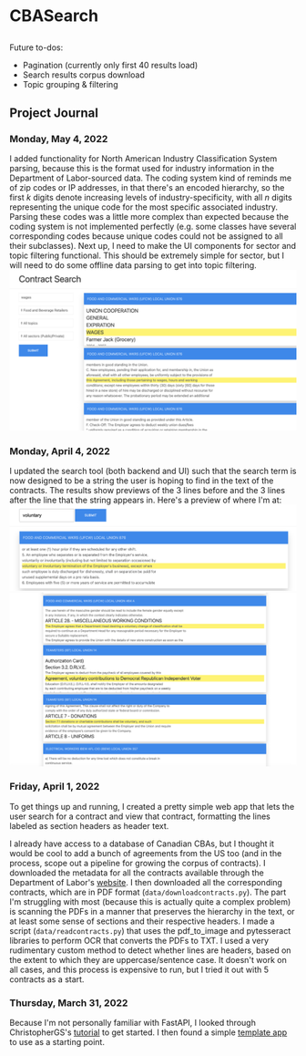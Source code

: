 # CBASearch

##
Future to-dos:
- Pagination (currently only first 40 results load)
- Search results corpus download
- Topic grouping & filtering 

## Project Journal

### Monday, May 4, 2022
I added functionality for North American Industry Classification System parsing, because this is the format used for industry information in the Department of Labor-sourced data. The coding system kind of reminds me of zip codes or IP addresses, in that there's an encoded hierarchy, so the first $k$ digits denote increasing levels of industry-specificity, with all $n$ digits representing the unique code for the most specific associated industry. Parsing these codes was a little more complex than expected because the coding system is not implemented perfectly (e.g. some classes have several corresponding codes because unique codes could not be assigned to all their subclasses). Next up, I need to make the UI components for sector and topic filtering functional. This should be extremely simple for sector, but I will need to do some offline data parsing to get into topic filtering.
![Preview image 1](/progress_pics/5.04-1.png)

### Monday, April 4, 2022
I updated the search tool (both backend and UI) such that the search term is now designed to be a string the user is hoping to find in the text of the contracts. The results show previews of the 3 lines before and the 3 lines after the line that the string appears in. Here's a preview of where I'm at:
![Preview image 2](/progress_pics/4.03-2.png)
![Preview image 1](/progress_pics/4.03-1.png)

### Friday, April 1, 2022
To get things up and running, I created a pretty simple web app that lets the user search for a contract and view that contract, formatting the lines labeled as section headers as header text. 

I already have access to a database of Canadian CBAs, but I thought it would be cool to add a bunch of agreements from the US too (and in the process, scope out a pipeline for growing the corpus of contracts). I downloaded the metadata for all the contracts available through the Department of Labor's [website](https://olmsapps.dol.gov/olpdr/?&_ga=2.258240718.51574531.1648405057-1819467352.1646754527#CBA%20Search/CBA%20Search/). I then downloaded all the corresponding contracts, which are in PDF format (`data/downloadcontracts.py`). The part I'm struggling with most (because this is actually quite a complex problem) is scanning the PDFs in a manner that preserves the hierarchy in the text, or at least some sense of sections and their respective headers. I made a script (`data/readcontracts.py`) that uses the pdf_to_image and pytesseract libraries to perform OCR that converts the PDFs to TXT. I used a  very rudimentary custom method to detect whether lines are headers, based on the extent to which they are uppercase/sentence case. It doesn't work on all cases, and this process is expensive to run, but I tried it out with 5 contracts as a start.

### Thursday, March 31, 2022
Because I'm not personally familiar with FastAPI, I looked through ChristopherGS's [tutorial](https://christophergs.com/tutorials/ultimate-fastapi-tutorial-pt-6b-linode-deploy-gunicorn-uvicorn-nginx/) to get started. I then found a simple [template app](https://github.com/robmarkcole/simple-fastAPI-webapp) to use as a starting point.
